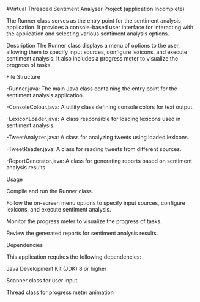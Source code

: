 #Virtual Threaded Sentiment Analyser Project
(application Incomplete)

The Runner class serves as the entry point for the sentiment analysis application. It provides a console-based user interface for interacting with the application and selecting various sentiment analysis options.


Description
The Runner class displays a menu of options to the user, allowing them to specify input sources, configure lexicons, and execute sentiment analysis. It also includes a progress meter to visualize the progress of tasks.



File Structure

-Runner.java: The main Java class containing the entry point for the sentiment analysis application.

-ConsoleColour.java: A utility class defining console colors for text output.

-LexiconLoader.java: A class responsible for loading lexicons used in sentiment analysis.

-TweetAnalyzer.java: A class for analyzing tweets using loaded lexicons.

-TweetReader.java: A class for reading tweets from different sources.

-ReportGenerator.java: A class for generating reports based on sentiment analysis results.



Usage

Compile and run the Runner class.

Follow the on-screen menu options to specify input sources, configure lexicons, and execute sentiment analysis.

Monitor the progress meter to visualize the progress of tasks.

Review the generated reports for sentiment analysis results.



Dependencies

This application requires the following dependencies:

Java Development Kit (JDK) 8 or higher

Scanner class for user input

Thread class for progress meter animation
